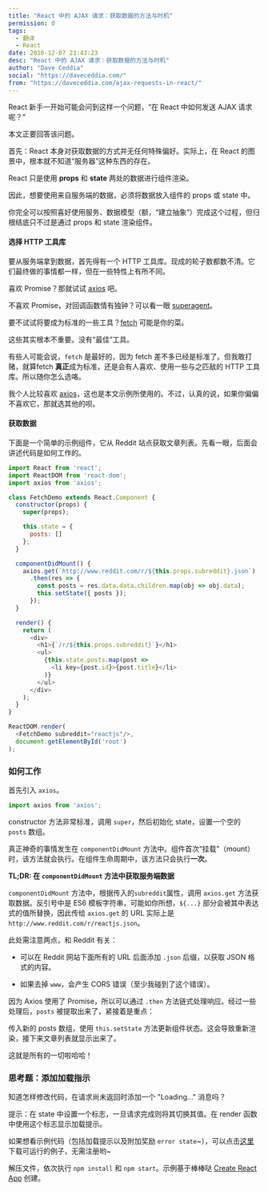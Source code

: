 ```yaml
---
title: "React 中的 AJAX 请求：获取数据的方法与时机"
permission: 0
tags:
  - 翻译
  - React
date: 2016-12-07 23:43:23
desc: "React 中的 AJAX 请求：获取数据的方法与时机"
author: "Dave Ceddia"
social: "https://daveceddia.com/"
from: "https://daveceddia.com/ajax-requests-in-react/"
---
```

React 新手一开始可能会问到这样一个问题，“在 React 中如何发送 AJAX 请求呢？”

本文正要回答该问题。

首先：React 本身对获取数据的方式并无任何特殊偏好。实际上，在 React 的图景中，根本就不知道“服务器”这种东西的存在。

React 只是使用 **props** 和 **state** 两处的数据进行组件渲染。

因此，想要使用来自服务端的数据，必须将数据放入组件的 props 或 state 中。

你完全可以按照喜好使用服务、数据模型（额，“建立抽象”）完成这个过程，但归根结底只不过是通过 props 和 state 渲染组件。

#### 选择 HTTP 工具库

要从服务端拿到数据，首先得有一个 HTTP 工具库。现成的轮子数都数不清。它们最终做的事情都一样，但在一些特性上有所不同。

喜欢 Promise？那就试试  [axios](https://github.com/mzabriskie/axios) 吧。

不喜欢 Promise，对回调函数情有独钟？可以看一眼 [superagent](https://github.com/visionmedia/superagent)。

要不试试将要成为标准的一些工具？[fetch](https://github.com/github/fetch) 可能是你的菜。

这些其实根本不重要。没有“最佳”工具。

有些人可能会说，`fetch` 是最好的，因为 fetch 差不多已经是标准了。但我敢打赌，就算fetch **真正**成为标准，还是会有人喜欢、使用一些与之匹敌的 HTTP 工具库。所以随你怎么选咯。

我个人比较喜欢 [axios](https://github.com/mzabriskie/axios)，这也是本文示例所使用的。不过，认真的说，如果你偏偏不喜欢它，那就选其他的呗。

#### 获取数据

下面是一个简单的示例组件，它从 Reddit 站点获取文章列表。先看一眼，后面会讲述代码是如何工作的。

```javascript
import React from 'react';
import ReactDOM from 'react-dom';
import axios from 'axios';

class FetchDemo extends React.Component {
  constructor(props) {
    super(props);

    this.state = {
      posts: []
    };
  }

  componentDidMount() {
    axios.get(`http://www.reddit.com/r/${this.props.subreddit}.json`)
      .then(res => {
        const posts = res.data.data.children.map(obj => obj.data);
        this.setState({ posts });
      });
  }

  render() {
    return (
      <div>
        <h1>{`/r/${this.props.subreddit}`}</h1>
        <ul>
          {this.state.posts.map(post =>
            <li key={post.id}>{post.title}</li>
          )}
        </ul>
      </div>
    );
  }
}

ReactDOM.render(
  <FetchDemo subreddit="reactjs"/>,
  document.getElementById('root')
);
```

### 如何工作

首先引入 `axios`。

```javascript
import axios from 'axios';
```

constructor 方法非常标准，调用 `super`，然后初始化 state，设置一个空的 `posts` 数组。

真正神奇的事情发生在 `componentDidMount` 方法中。组件首次“挂载”（mount）时，该方法就会执行。在组件生命周期中，该方法只会执行**一次**。

**TL;DR:  在 `componentDidMount` 方法中获取服务端数据**

`componentDidMount` 方法中，根据传入的`subreddit`属性，调用 `axios.get` 方法获取数据。反引号中是 ES6 模板字符串，可能如你所想，`${...}` 部分会被其中表达式的值所替换，因此传给 `axios.get` 的 URL 实际上是 `http://www.reddit.com/r/reactjs.json`。

此处需注意两点，和 Reddit 有关：

* 可以在 Reddit 网站下面所有的 URL 后面添加 `.json` 后缀，以获取 JSON 格式的内容。

* 如果去掉 `www`，会产生 CORS 错误（至少我碰到了这个错误）。

因为 Axios 使用了 Promise，所以可以通过 `.then` 方法链式处理响应。经过一些处理后，`posts` 被提取出来了，紧接着是重点：

传入新的 posts 数组，使用 `this.setState` 方法更新组件状态。这会导致重新渲染，接下来文章列表就显示出来了。

这就是所有的一切啦哈哈！

### 思考题：添加加载指示

知道怎样修改代码，在请求尚未返回时添加一个 "Loading..." 消息吗？

提示：在 state 中设置一个标志，一旦请求完成则将其切换其值。在 render 函数中使用这个标志显示加载提示。

如果想看示例代码（包括加载提示以及附加奖励 `error state`~），可以点击[这里](https://daveceddia.com/freebies/react-ajax-example.zip)下载可运行的例子，无需注册哟~

解压文件，依次执行 `npm install` 和 `npm start`。示例基于棒棒哒 [Create React App](https://daveceddia.com/create-react-app-official-project-generator) 创建。